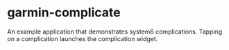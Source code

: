 # garmin-complicate

An example application that demonstrates system6 complications. Tapping on a complication launches the complication widget. 
